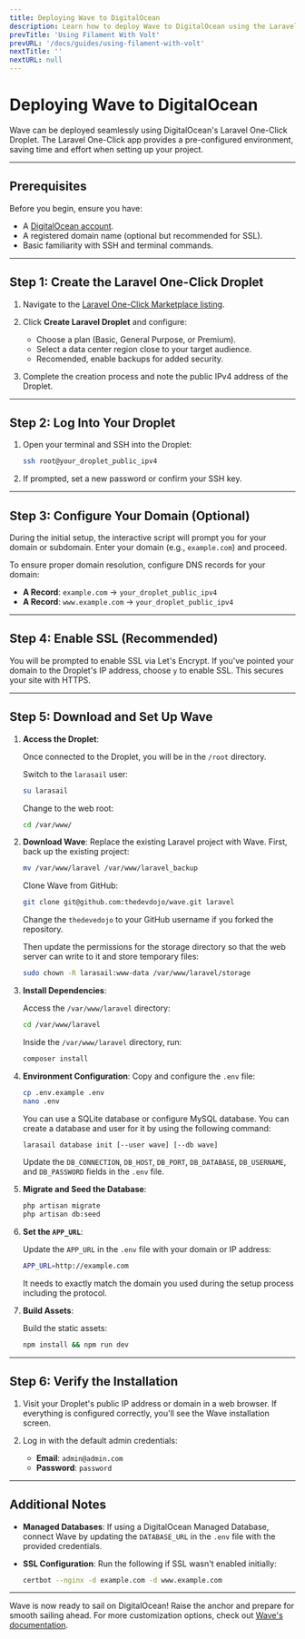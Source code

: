 ```yaml
---
title: Deploying Wave to DigitalOcean
description: Learn how to deploy Wave to DigitalOcean using the Laravel One-Click Droplet.
prevTitle: 'Using Filament With Volt'
prevURL: '/docs/guides/using-filament-with-volt'
nextTitle: ''
nextURL: null
---
```


# Deploying Wave to DigitalOcean

Wave can be deployed seamlessly using DigitalOcean's Laravel One-Click Droplet. The Laravel One-Click app provides a pre-configured environment, saving time and effort when setting up your project.

---

## Prerequisites

Before you begin, ensure you have:

- A [DigitalOcean account](https://m.do.co/c/dc19b9819d06).
- A registered domain name (optional but recommended for SSL).
- Basic familiarity with SSH and terminal commands.

---

## Step 1: Create the Laravel One-Click Droplet

1. Navigate to the [Laravel One-Click Marketplace listing](https://marketplace.digitalocean.com/apps/laravel).
2. Click **Create Laravel Droplet** and configure:
    - Choose a plan (Basic, General Purpose, or Premium).
    - Select a data center region close to your target audience.
    - Recomended, enable backups for added security.

3. Complete the creation process and note the public IPv4 address of the Droplet.

---

## Step 2: Log Into Your Droplet

1. Open your terminal and SSH into the Droplet:

    ```bash
    ssh root@your_droplet_public_ipv4
    ```

2. If prompted, set a new password or confirm your SSH key.

---

## Step 3: Configure Your Domain (Optional)

During the initial setup, the interactive script will prompt you for your domain or subdomain. Enter your domain (e.g., `example.com`) and proceed.

To ensure proper domain resolution, configure DNS records for your domain:
- **A Record**: `example.com` -> `your_droplet_public_ipv4`
- **A Record**: `www.example.com` -> `your_droplet_public_ipv4`

---

## Step 4: Enable SSL (Recommended)

You will be prompted to enable SSL via Let's Encrypt. If you've pointed your domain to the Droplet's IP address, choose `y` to enable SSL. This secures your site with HTTPS.

---

## Step 5: Download and Set Up Wave

1. **Access the Droplet**:

    Once connected to the Droplet, you will be in the `/root` directory.

    Switch to the `larasail` user:

    ```bash
    su larasail
    ```

    Change to the web root:

    ```bash
    cd /var/www/
    ```

2. **Download Wave**:
    Replace the existing Laravel project with Wave. First, back up the existing project:

    ```bash
    mv /var/www/laravel /var/www/laravel_backup
    ```

    Clone Wave from GitHub:

    ```bash
    git clone git@github.com:thedevdojo/wave.git laravel
    ```

    Change the `thedevedojo` to your GitHub username if you forked the repository.

    Then update the permissions for the storage directory so that the web server can write to it and store temporary files:

    ```bash
    sudo chown -R larasail:www-data /var/www/laravel/storage
    ```

3. **Install Dependencies**:

    Access the `/var/www/laravel` directory:

    ```bash
    cd /var/www/laravel
    ```

    Inside the `/var/www/laravel` directory, run:

    ```bash
    composer install
    ```

4. **Environment Configuration**:
    Copy and configure the `.env` file:

    ```bash
    cp .env.example .env
    nano .env
    ```

    You can use a SQLite database or configure MySQL database. You can create a database and user for it by using the following command:

    ```bash
    larasail database init [--user wave] [--db wave]
    ```

    Update the `DB_CONNECTION`, `DB_HOST`, `DB_PORT`, `DB_DATABASE`, `DB_USERNAME`, and `DB_PASSWORD` fields in the `.env` file.

5. **Migrate and Seed the Database**:

    ```bash
    php artisan migrate
    php artisan db:seed
    ```

6. **Set the `APP_URL`**:

    Update the `APP_URL` in the `.env` file with your domain or IP address:

    ```bash
    APP_URL=http://example.com
    ```

    It needs to exactly match the domain you used during the setup process including the protocol.

7. **Build Assets**:

    Build the static assets:

    ```bash
    npm install && npm run dev
    ```

---

## Step 6: Verify the Installation

1. Visit your Droplet's public IP address or domain in a web browser.
   If everything is configured correctly, you'll see the Wave installation screen.

2. Log in with the default admin credentials:
   - **Email**: `admin@admin.com`
   - **Password**: `password`

---

## Additional Notes

- **Managed Databases**: If using a DigitalOcean Managed Database, connect Wave by updating the `DATABASE_URL` in the `.env` file with the provided credentials.
- **SSL Configuration**: Run the following if SSL wasn't enabled initially:

    ```bash
    certbot --nginx -d example.com -d www.example.com
    ```

---

Wave is now ready to sail on DigitalOcean! Raise the anchor and prepare for smooth sailing ahead. For more customization options, check out [Wave's documentation](https://wave.devdojo.com/).
